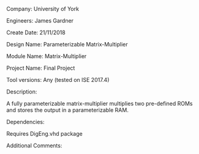 Company: University of York

Engineers: James Gardner
 
Create Date:    21/11/2018

Design Name:    Parameterizable Matrix-Multiplier

Module Name:    Matrix-Multiplier

Project Name:   Final Project 

Tool versions:  Any (tested on ISE 2017.4)

Description: 

A fully parameterizable matrix-multiplier multiplies two pre-defined
ROMs and stores the output in a parameterizable RAM.

Dependencies: 

Requires DigEng.vhd package

Additional Comments: 
